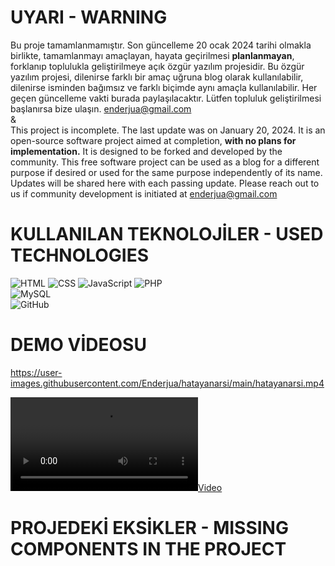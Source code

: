 # UYARI - WARNING

Bu proje tamamlanmamıştır. Son güncelleme 20 ocak 2024 tarihi olmakla birlikte, tamamlanmayı amaçlayan, hayata geçirilmesi **planlanmayan**, forklanıp toplulukla geliştirilmeye açık özgür yazılım projesidir. Bu özgür yazılım projesi, dilenirse farklı bir amaç uğruna blog olarak kullanılabilir, dilenirse isminden bağımsız ve farklı biçimde aynı amaçla kullanılabilir. Her geçen güncelleme vakti burada paylaşılacaktır. Lütfen topluluk geliştirilmesi başlanırsa bize ulaşın.
enderjua@gmail.com
<br>
&
<br>
This project is incomplete. The last update was on January 20, 2024. It is an open-source software project aimed at completion, **with no plans for implementation.** It is designed to be forked and developed by the community. This free software project can be used as a blog for a different purpose if desired or used for the same purpose independently of its name. Updates will be shared here with each passing update. Please reach out to us if community development is initiated at enderjua@gmail.com

# KULLANILAN TEKNOLOJİLER - USED ​​TECHNOLOGIES
![HTML](https://img.shields.io/badge/-HTML-333333?style=flat&logo=HTML5)
![CSS](https://img.shields.io/badge/-CSS-333333?style=flat&logo=CSS3&logoColor=1572B6)
![JavaScript](https://img.shields.io/badge/-JavaScript-333333?style=flat&logo=javascript)
![PHP](https://img.shields.io/badge/-PHP-333333?style=flat&logo=php)
<br>
![MySQL](https://img.shields.io/badge/-MySQL-333333?style=flat&logo=mysql)
<br>
![GitHub](https://img.shields.io/badge/-GitHub-333333?style=flat&logo=github)

# DEMO VİDEOSU

https://user-images.githubusercontent.com/Enderjua/hatayanarsi/main/hatayanarsi.mp4

[![Video](https://raw.githubusercontent.com/Enderjua/hatayanarsi/main/hatayanarsi.mp4)](https://raw.githubusercontent.com/Enderjua/hatayanarsi/main/hatayanarsi.mp4)

# PROJEDEKİ EKSİKLER - MISSING COMPONENTS IN THE PROJECT

